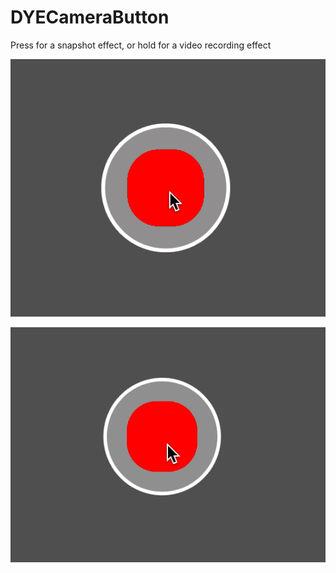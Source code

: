 # DYECameraButton
Press for a snapshot effect, or hold for a video recording effect


![](https://github.com/dannyYassine/DYECameraButton/blob/master/clicked_button.gif)

![](https://github.com/dannyYassine/DYECameraButton/blob/master/gif_hold.gif)

